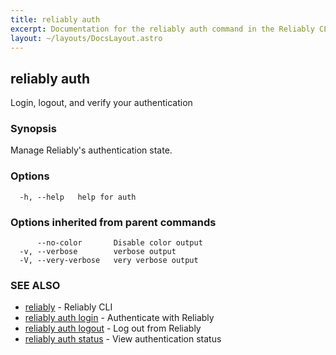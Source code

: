 ```yaml
---
title: reliably auth
excerpt: Documentation for the reliably auth command in the Reliably CLI
layout: ~/layouts/DocsLayout.astro
---
```

## reliably auth

Login, logout, and verify your authentication

### Synopsis

Manage Reliably's authentication state.

### Options

```
  -h, --help   help for auth
```

### Options inherited from parent commands

```
      --no-color       Disable color output
  -v, --verbose        verbose output
  -V, --very-verbose   very verbose output
```

### SEE ALSO

* [reliably](/docs/reference/cli/reliably/)	 - Reliably CLI
* [reliably auth login](/docs/reference/cli/reliably_auth_login/)	 - Authenticate with Reliably
* [reliably auth logout](/docs/reference/cli/reliably_auth_logout/)	 - Log out from Reliably
* [reliably auth status](/docs/reference/cli/reliably_auth_status/)	 - View authentication status

